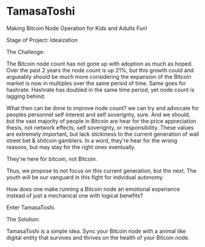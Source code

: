 # TamasaToshi
Making Bitcoin Node Operation for Kids and Adults Fun!


Stage of Project: Ideaization


The Challenge:

The Bitcoin node count has not gone up with adoption as much as hoped. Over the past 2 years the node count is up 21%, but this growth could and argueably should be much 
more considering the expansion of the Bitcoin market is now in multiples over the same period of time. Same goes for hashrate. Hashrate has doubled in the same time period, yet node count is lagging behind.

What then can be done to improve node count? we can try and advocate for peoples personnel self interest and self soverignty, sure. And we should, but the vast majority of people in Bitcoin are hear for the price appreciation thesis, not network effects, self soverignty, or responsibility.
These values are extremely important, but lack stickiness to the current generation of wall street bet & shitcoin gamblers. In a word, they're hear for the wrong reasons, but may stay for the right ones eventually. 

They're here for bitcoin, not Bitcoin.

Thus, we propose to not focus on this current generation, but the next. The youth will be our vanguard in this fight for indvidual autonomy. 

How does one make running a Bitcoin node an emotional experiance instead of just a mechanical one with logical benefits?

Enter TamasaToshi. 


The Solution:

TamasaToshi is a simple idea. Sync your Bitcoin node with a animal like digital entity that survives and thrives on the health of your Bitcoin node.


